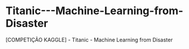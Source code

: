 # Titanic---Machine-Learning-from-Disaster
[COMPETIÇÃO KAGGLE] - Titanic - Machine Learning from Disaster
